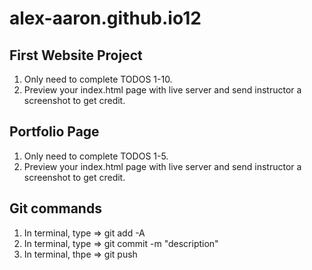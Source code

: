 # alex-aaron.github.io12

## First Website Project
1) Only need to complete TODOS 1-10.
2) Preview your index.html page with live server and send instructor a screenshot to get credit.

## Portfolio Page
1) Only need to complete TODOS 1-5.
2) Preview your index.html page with live server and send instructor a screenshot to get credit.

## Git commands
1) In terminal, type => git add -A
2) In terminal, type => git commit -m "description"
3) In terminal, thpe => git push